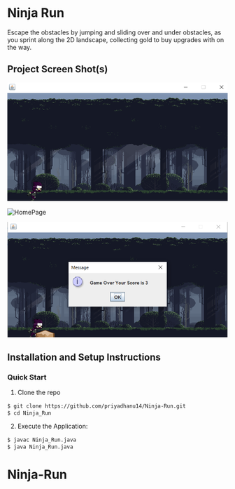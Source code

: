 # Ninja Run
Escape the obstacles by jumping and sliding over and under obstacles, as you sprint along the 2D landscape, collecting gold to buy upgrades with on the way.


## Project Screen Shot(s)

 
 ![HomePage](https://github.com/priyadhanu14/Ninja-Run/blob/main/images/2.PNG)
 </br> 
 
 ![HomePage](https://github.com/priyadhanu/Ninja-Run/blob/main/images/3.PNG)
 </br> 

![HomePage](https://github.com/priyadhanu14/Ninja-Run/blob/main/images/1.PNG)
 </br> 

## Installation and Setup Instructions

### Quick Start

1. Clone the repo
  ```
  $ git clone https://github.com/priyadhanu14/Ninja-Run.git
  $ cd Ninja_Run
  ```


2. Execute the Application:
  ```
  $ javac Ninja_Run.java
  $ java Ninja_Run.java
  ```
# Ninja-Run
